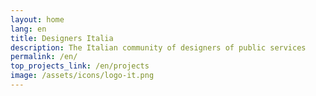 ```yaml
---
layout: home
lang: en
title: Designers Italia
description: The Italian community of designers of public services
permalink: /en/
top_projects_link: /en/projects
image: /assets/icons/logo-it.png
---
```

